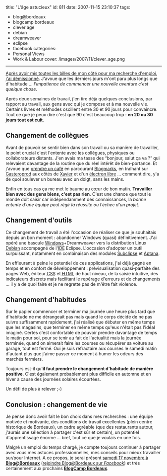 title: "L'âge astucieux"
id: 811
date: 2007-11-15 23:10:37
tags:
- blog@bordeaux
- blogcamp bordeaux
- clever age
- debian
- dreamweaver
- eclipse
- facebook
categories:
- Personal Views
- Work & Labour
cover: /images/2007/11/clever_age.png
---

[Après avoir mis toutes les billes de mon côté pour ma recherche d'emploi](/2007/preparer-optimiser-recherche-emploi/), [j'ai démissionné](/2007/lettre-demission/). J'avoue que les derniers jours m'ont paru plus longs que d'habitude ... _l'impatience de commencer une nouvelle aventure c'est quelque chose_.

Après deux semaines de travail, j'en tire déjà quelques conclusions, par rapport au travail, aux gens avec qui je compose et à ma nouvelle vie. Certains livres et méthodes oscillent entre 30 et 90 jours pour convaincre. Tout ce que je peux dire c'est que 90 c'est beaucoup trop : **en 20 ou 30 jours tout est cuit**.

<!--more-->

## Changement de collègues

Avant de pouvoir se sentir bien dans son travail ou sa manière de travailler, le point crucial c'est l'entente avec les collègues, physiques ou collaborateurs distants. J'en avais ma tasse des <q>bonjour, salut ça va ?</q> qui relevaient davantage de la routine que du réel intérêt de bien-portance. Et j'avoue que [prendre un café](http://prendreuncafe.com/blog/) en parcourant [Blogmarks](http://blogmarks.net/), en traînant sur [Gasteroprod](http://www.gasteroprod.com/) aux côtés de [Xavier](http://lacot.org/) et d'un [électron libre](http://www.unelectronlibre.info/) ... comment dire, y'a de quoi soulever un bureau avec un doigt, sans les mains.

Enfin en tous cas ça me met le baume au cœur de bon matin. **Travailler bien avec des gens biens, c'est pas rien**. C'est une chance que tout le monde doit saisir car indépendamment des connaissances, la _bonne entente d'une équipe peut régir la réussite ou l'échec d'un projet_.

## Changement d'outils

Ce changement de travail a été l'occasion de réaliser ce que je souhaitais depuis un bon moment : abandonner Windows (quasi) définitivement. J'ai opéré une bascule [Windows](http://www.perdu.com/)+Dreamweaver vers la distribution Linux [Debian](http://www.debian.org/) accompagné de l'<acronym title="Integrated Development Environment">IDE</acronym> Eclipse. L'occasion d'adopter un outil surpuissant, notamment en combinaison des modules [Subclipse](http://subclipse.tigris.org/) et [Aptana](http://www.aptana.com/).

En effleurant à peine le potentiel de ces applications, j'ai déjà gagné en temps et en confort de développement : prévisualisation quasi-parfaite des pages Web, éditeur <acronym title="Cascading Style Sheet">CSS</acronym> et <acronym title="HyperText Markup Language">HTML</acronym> de haut niveau, de la saisie intuitive, des indicateurs discrets mais facilitant le repérage d'erreurs et de changements ... il y a de quoi faire et je ne regrette pas de m'être fait violence.

## Changement d'habitudes

Sur le papier commencer et terminer ma journée une heure plus tard que d'habitude ne me dérangeait pas mais quand le corps décide de ne pas suivre suffisamment rapidement, j'ai réalisé que débuter en même temps que les magasins, que terminer en même temps qu'eux n'était pas l'idéal imaginé.
Certes c'est confortable de pouvoir prendre davantage de temps le matin pour soi, pour se tenir au fait de l'actualité mais la journée terminée, quand on aimerait faire les courses ou récupérer sa voiture au garage, tout est fermé. Oui je suis réfractaire aux courses le samedi matin d'autant plus que j'aime passer ce moment à humer les odeurs des marchés fermiers.

Toujours est-il qu'**il faut prendre le changement d'habitude de manière positive**. C'est également probablement plus difficile en automne et en hiver à cause des journées solaires écourtées.

Un défi de plus à relever ;-)

## Conclusion : changement de vie

Je pense donc avoir fait le bon choix dans mes recherches : une équipe motivée et motivante, des conditions de travail excellentes (plein centre historique de Bordeaux), un cadre agréable (que des restaurants autour, j'aurais une sélection à partager c'est sûr et certain), un potentiel d'apprentissage énorme ... bref, tout ce que je voulais en une fois.

Malgré un emploi du temps chargé, je compte toujours continuer à partager avec vous mes astuces professionnelles, mes conseils pour mieux travailler sur/pour Internet. A ce propos, je serai présent [samedi 17 novembre à **Blog@Bordeaux**](http://www.thibaut-charron.com/blog/?p=108) ([rejoindre Blog@Bordeaux sur _Facebook_](http://www.facebook.com/event.php?eid=20348741624)) et très certainement aux prochains [**BlogCamp Bordeaux**](http://blogcampbordeaux.blogspot.com/).
